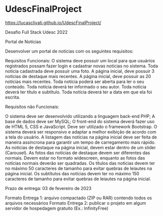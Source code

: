 # UdescFinalProject

https://lucasclivati.github.io/UdescFinalProject/
 
Desafio Full Stack Udesc 2022

Portal de Notícias

Desenvolver um portal de notícias com os seguintes requisitos:

Requisitos Funcionais:
O sistema deve possuir um local para que usuários registrados possam fazer login e cadastrar novas notícias no sistema.
Toda notícia cadastrada deve possuir uma foto. 
A página inicial, deve possuir 3 notícias de destaque mais recentes.
A página inicial, deve possuir as 20 notícias mais recentes.
Toda notícia poderá ser aberta para ler o seu conteúdo.
Toda notícia deverá ter informado o seu autor.
Toda notícia deverá ter título e subtítulo.
Toda notícia deverá ter a data em que ela foi escrita.


Requisitos não Funcionais:

O sistema deve ser desenvolvido utilizando a linguagem back-end PHP;
A base de dados deve ser MySQL;
O front-end do sistema deverá fazer uso de HTML 5, CSS e JavaScript. Deve ser utilizado o framework Bootstrap.
O sistema deverá ser responsivo e adaptar a melhor exibição de acordo com a tela do usuário.
A listagem das notícias na página inicial deve ser feita de maneira assíncrona para garantir um tempo de carregamento mais rápido.
As notícias de destaque na página inicial, devem estar dentro de um slider (Carousel).
As fotos das notícias de destaque devem ser diferentes das normais. Devem estar no formato widescreen, enquanto as fotos das notícias normais deverão ser quadradas.
Os títulos das notícias devem ter no máximo 50 caracteres de tamanho para evitar quebras de leiautes na página inicial.
Os subtítulos das notícias devem ter no máximo 150 caracteres de tamanho para evitar quebras de leiautes na página inicial.


Prazo de entrega: 03 de fevereiro de 2023

Formato Entrega 1: arquivo compactado (ZIP ou RAR) contendo todos os arquivos necessários
Formato Entrega 2: publicar o projeto em algum servidor de hospedagem gratuito (Ex.: InfinityFree)
